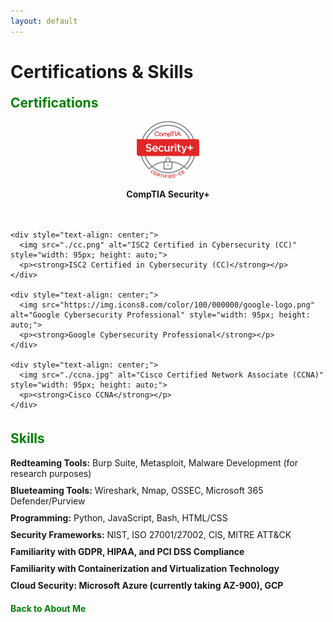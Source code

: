 ```yaml
---
layout: default
---
```


# Certifications & Skills

<div id="fade-in-content">
  <h2>Certifications</h2>

  <div style="display: flex; flex-wrap: wrap; gap: 20px; justify-content: center;">
    <div style="text-align: center;">
      <img src="./comptia_security_plus.png" alt="CompTIA Security+" style="width: 100px; height: auto;">
      <p><strong>CompTIA Security+</strong></p>
    </div>
    
    <div style="text-align: center;">
      <img src="./cc.png" alt="ISC2 Certified in Cybersecurity (CC)" style="width: 95px; height: auto;">
      <p><strong>ISC2 Certified in Cybersecurity (CC)</strong></p>
    </div>
    
    <div style="text-align: center;">
      <img src="https://img.icons8.com/color/100/000000/google-logo.png" alt="Google Cybersecurity Professional" style="width: 95px; height: auto;">
      <p><strong>Google Cybersecurity Professional</strong></p>
    </div>
    
    <div style="text-align: center;">
      <img src="./ccna.jpg" alt="Cisco Certified Network Associate (CCNA)" style="width: 95px; height: auto;">
      <p><strong>Cisco CCNA</strong></p>
    </div>
  </div>

  <h2>Skills</h2>

  <ul>
    <li><strong>Redteaming Tools:</strong> Burp Suite, Metasploit, Malware Development (for research purposes)</li>
    <li><strong>Blueteaming Tools:</strong> Wireshark, Nmap, OSSEC, Microsoft 365 Defender/Purview</li>
    <li><strong>Programming:</strong> Python, JavaScript, Bash, HTML/CSS</li>
    <li><strong>Security Frameworks:</strong> NIST, ISO 27001/27002, CIS, MITRE ATT&CK</li>
    <li><strong>Familiarity with GDPR, HIPAA, and PCI DSS Compliance
    <li><strong>Familiarity with Containerization and Virtualization Technology
    <li><strong>Cloud Security:</strong> Microsoft Azure (currently taking AZ-900), GCP</li>
  

[Back to About Me](./index.md)


<style>
  /* Fade-in animation */
  @keyframes fadeIn {
    from {
      opacity: 0;
    }
    to {
      opacity: 1;
    }
  }

  #fade-in-content {
    animation: fadeIn 1.5s ease-out;
  }

  /* Additional styling */
  #fade-in-content h2 {
    margin-top: 20px;
    color: green;
  }

  #fade-in-content ul {
    list-style-type: none;
    padding: 0;
  }

  #fade-in-content li {
    margin-bottom: 10px;
  }

  #fade-in-content a {
    display: block;
    margin-top: 20px;
    text-decoration: none;
    color: green;
    font-weight: bold;
  }

  #fade-in-content a:hover {
    text-decoration: underline;
    color: darkgreen;
  }
</style>
